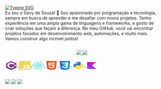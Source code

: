 <div>
<a href="https://git.io/typing-svg">
  <img src="https://readme-typing-svg.demolab.com?font=Fira+Code&pause=1000&color=%23AE7BFF&width=200&lines=Hello;你好;Hola;Привет;Salut;Olá;こんにちは;Hallo;Ciao;안녕하세요;Olá" alt="Typing SVG" />
</a>
</div>
Eu sou o Davy de Souza! 👋
Sou apaixonado por programação e tecnologia, sempre em busca de aprender e me desafiar com novos projetos. Tenho experiência em uma ampla gama de linguagens e frameworks, e gosto de criar soluções que façam a diferença. No meu GitHub, você vai encontrar projetos focados em desenvolvimento web, automações, e muito mais. Vamos construir algo incrível juntos!

  ##
<div align="center">
  <a href="https://github.com/DavydeSouza">
  <img height="180em" src="https://github-readme-stats.vercel.app/api?username=DavydeSouza&show_icons=true&theme=tokyonight&include_all_commits=true&count_private=true"/>
  <img height="180em" src="https://github-readme-stats.vercel.app/api/top-langs/?username=DavydeSouza&layout=compact&langs_count=7&theme=tokyonight"/>
</div>
<div style="display: inline_block"><br>
  <img align="center" alt="Js" height="30" width="40" src="https://raw.githubusercontent.com/devicons/devicon/master/icons/csharp/csharp-original.svg">
  <img align="center" alt="Js" height="30" width="40" src="https://raw.githubusercontent.com/devicons/devicon/master/icons/javascript/javascript-plain.svg">
  <img align="center" alt="React" height="30" width="40" src="https://raw.githubusercontent.com/devicons/devicon/master/icons/react/react-original.svg">
  <img align="center" alt="HTML" height="30" width="40" src="https://raw.githubusercontent.com/devicons/devicon/master/icons/html5/html5-original.svg">
  <img align="center" alt="CSS" height="30" width="40" src="https://raw.githubusercontent.com/devicons/devicon/master/icons/css3/css3-original.svg">
  <img align="center" alt="Python" height="30" width="40" src="https://raw.githubusercontent.com/devicons/devicon/master/icons/python/python-original.svg">
  <img align="center" alt="Kotlin" height="30" width="40" src="https://raw.githubusercontent.com/devicons/devicon/master/icons/kotlin/kotlin-original.svg">
  
</div>
  
  ##
 
<div>
  <a href="https://instagram.com/crvg_davyjd" target="_blank"><img src="https://img.shields.io/badge/-Instagram-%23E4405F?style=for-the-badge&logo=instagram&logoColor=white" target="_blank"></a>
  <a href = "mailto:davydsfp@gmail.com"><img src="https://img.shields.io/badge/-Gmail-%23333?style=for-the-badge&logo=gmail&logoColor=white" target="_blank"></a>
  <a href="https://br.linkedin.com/in/davy-de-souza-547a6419b" target="_blank"><img src="https://img.shields.io/badge/-LinkedIn-%230077B5?style=for-the-badge&logo=linkedin&logoColor=white" target="_blank"></a> 
</div>
